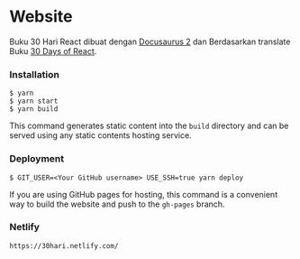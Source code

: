 # Website

Buku 30 Hari React dibuat dengan [Docusaurus 2](https://v2.docusaurus.io/) dan Berdasarkan translate Buku [30 Days of React](https://github.com/fullstackreact/30-days-of-react).

### Installation

```
$ yarn
$ yarn start
$ yarn build
```

This command generates static content into the `build` directory and can be served using any static contents hosting service.

### Deployment

```
$ GIT_USER=<Your GitHub username> USE_SSH=true yarn deploy
```

If you are using GitHub pages for hosting, this command is a convenient way to build the website and push to the `gh-pages` branch.

### Netlify

```
https://30hari.netlify.com/
```
